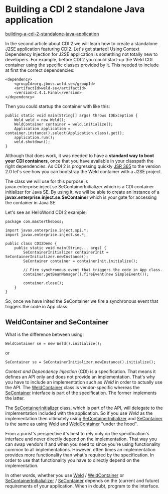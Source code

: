 # Building a CDI 2 standalone Java application

[building-a-cdi-2-standalone-java-application](http://www.mastertheboss.com/jboss-frameworks/cdi/building-a-cdi-2-standalone-java-application)

In the second article about CDI 2 we will learn how to create a standalone J2SE application featuring CDI2. Let's get started!
Using Context Dependency Injection for J2SE application is something not totally new to developers. 
For example, before CDI 2 you could start-up the Weld CDI container using the specific classes provided by it. This needed to include at first the correct dependencies:


```
<dependency>
    <groupId>org.jboss.weld.se</groupId>
    <artifactId>weld-se</artifactId>
    <version>2.4.1.Final</version>
</dependency>
```

Then you could startup the container with like this:

```
public static void main(String[] args) throws IOException {
    Weld weld = new Weld();
    WeldContainer container = weld.initialize();
    Application application = container.instance().select(Application.class).get();
    application.run();
    weld.shutdown();
}
```

Although that does work, it was needed to have a **standard way to boot your CDI containers**, once that you have available in your classpath the right dependencies. As CDI 2 is progressing quickly [JSR 365](https://jcp.org/aboutJava/communityprocess/pr/jsr365/index.html) to the version 2.0 let's see how you can bootstrap the Weld container with a J2SE project.

The class we will use for this purpose is javax.enterprise.inject.se.SeContainerInitializer which is a CDI container initializer for Java SE. By using it, we will be able to create an instance of a **javax.enterprise.inject.se.SeContainer** which is your gate for accessing the container in Java SE.

Let's see an HelloWorld CDI 2 example:

```
package com.mastertheboss;

import javax.enterprise.inject.spi.*;
import javax.enterprise.inject.se.*;

public class CDI2Demo {
	public static void main(String... args) {
		SeContainerInitializer containerInit = SeContainerInitializer.newInstance();
		SeContainer container = containerInit.initialize();

		// Fire synchronous event that triggers the code in App class.
		container.getBeanManager().fireEvent(new SimpleEvent());

		container.close();
	}
}
```

So, once we have inited the SeContainer we fire a synchronous event that triggers the code in App class:







## WeldContainer and SeContainer

What is the difference between using:

```
WeldContainer se = new Weld().initialize();
```

or

```
SeContainer se = SeContainerInitializer.newInstance().initialize();
```

*Context and Dependency Injection* (CDI) is a specification. That means it defines an API only and does not provide an implementation. That's why you have to include an implementation such as *Weld* in order to actually use the API. The [WeldContainer](#) class is vendor-specific whereas the [SeContainer](#) interface is part of the specification. The former implements the latter.

The [SeContainerInitializer](#) class, which is part of the API, will delegate to the implementation included with the application. So if you use *Weld* as the implementation then ultimately using [SeContainerInitializer](#) and [SeContainer](#) is the same as using [Weld](#) and [WeldContainer](#) "under the hood".

From a purist's perspective it's best to rely only on the specification's interface and never directly depend on the implementation. That way you can swap vendors if and when you need to since you're using functionality common to all implementations. However, often times an implementation provides more functionality than what's required by the specification. In order to use that functionality you have to directly depend on the implementation.

In other words, whether you use [Weld](#) / [WeldContainer](#) or [SeContainerInitialializer](#) / [SeContainer](#) depends on the (current and future) requirements of your application. When in doubt, program to the interface.


